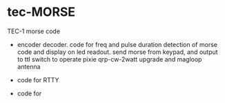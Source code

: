 # tec-MORSE
TEC-1 morse code 
* encoder decoder. code for freq and pulse duration detection of morse code and display on led readout. send morse from keypad, and output to ttl switch to operate pixie qrp-cw-2watt upgrade and magloop antenna

* code for RTTY

* code for 

